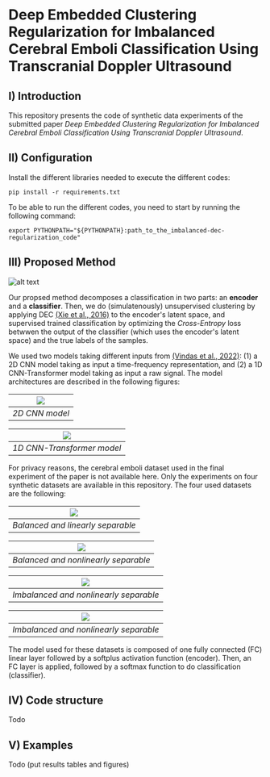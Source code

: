 # Deep Embedded Clustering Regularization for Imbalanced Cerebral Emboli Classification Using Transcranial Doppler Ultrasound

## I) Introduction

This repository presents the code of synthetic data experiments of the submitted paper *Deep Embedded Clustering Regularization for Imbalanced Cerebral Emboli Classification Using Transcranial Doppler Ultrasound*.

## II) Configuration

Install the different libraries needed to execute the different codes:

    pip install -r requirements.txt

To be able to run the different codes, you need to start by running the following command:

    export PYTHONPATH="${PYTHONPATH}:path_to_the_imbalanced-dec-regularization_code"

## III) Proposed Method

![alt text](https://github.com/gitanonymoussubmussion/imbalanced-dec-regularization/blob/main/figs/Method/GlobalPipeline.jpg)

Our propsed method decomposes a classification in two parts: an **encoder** and a **classifier**. Then, we do (simulatenously) unsupervised clustering by applying DEC [(Xie et al., 2016)](https://arxiv.org/abs/1511.06335) to the encoder's latent space, and supervised trained classification by optimizing the *Cross-Entropy* loss betwwen the output of the classifier (which uses the encoder's latent space) and the true labels of the samples.

We used two models taking different inputs from [(Vindas et al., 2022)](https://www.mlforhc.org/s/43-Paper-43_CameraReady.pdf): (1) a 2D CNN model taking as input a time-frequency representation, and (2) a 1D CNN-Transformer model taking as input a raw signal. The model architectures are described in the following figures:

| ![](https://github.com/gitanonymoussubmussion/imbalanced-dec-regularization/blob/main/figs/Method/2DCNN.jpg) | 
|:--:| 
| *2D CNN model* |

| ![](https://github.com/gitanonymoussubmussion/imbalanced-dec-regularization/blob/main/figs/Method/1DCNN_Transformer.jpg) | 
|:--:| 
| *1D CNN-Transformer model* |

For privacy reasons, the cerebral emboli dataset used in the final experiment of the paper is not available here. Only the experiments on four synthetic datasets are available in this repository. The four used datasets are the following:

| ![](https://github.com/gitanonymoussubmussion/imbalanced-dec-regularization/blob/main/figs/Dataset/SeparableBalanced.png) | 
|:--:| 
| *Balanced and linearly separable* |

| ![](https://github.com/gitanonymoussubmussion/imbalanced-dec-regularization/blob/main/figs/Dataset/NotSeparableBalanced.png) | 
|:--:| 
| *Balanced and nonlinearly separable* |


| ![](https://github.com/gitanonymoussubmussion/imbalanced-dec-regularization/blob/main/figs/Dataset/SeparableUnbalanced.png) | 
|:--:| 
| *Imbalanced and nonlinearly separable* |


| ![](https://github.com/gitanonymoussubmussion/imbalanced-dec-regularization/blob/main/figs/Dataset/NotSeparableUnbalanced.png) | 
|:--:| 
| *Imbalanced and nonlinearly separable* |


The model used for these datasets is composed of one fully connected (FC) linear layer followed by a softplus activation function (encoder). Then, an FC layer is applied, followed by a softmax function to do classification (classifier). 

## IV) Code structure

Todo

## V) Examples

Todo (put results tables and figures)
